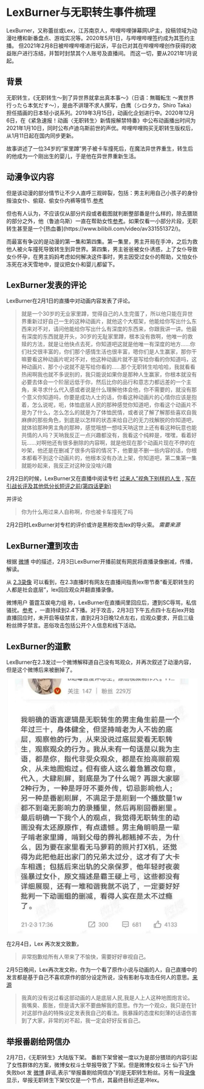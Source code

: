 # LexBurner与无职转生事件梳理

LexBurner，又称蕾丝或Lex，江苏南京人，哔哩哔哩弹幕网UP主，投稿领域为动漫吐槽和新番盘点、游戏实况等。2020年5月1日，与哔哩哔哩签约成为其签约主播。
但2021年2月8日被哔哩哔哩进行起诉，平台已对其在哔哩哔哩创作获得的收益账户进行冻结，并暂时封禁其个人账号及直播间。
而这一切，要从2021年1月说起。

## 背景

无职转生，《无职转生～到了异世界就拿出真本事～》（日语：無職転生 〜異世界行ったら本気だす〜），是由不讲理不求人撰写，白鹰（シロタカ，Shiro Taka）担任插画的日本轻小说系列。2019年3月15日，动画化企划进行中。2020年12月6日，在《紧急速报！动画〈无职转生〉新情报解禁特番》中公布动画播出时间为2021年1月10日，同时公布卢迪乌斯前世的声优。哔哩哔哩购买无职转生版权后，从1月11日起在国内同步更新。

故事讲述了一位34岁的“家里蹲”男子被卡车撞死后，在魔法异世界重生，转生后的他成为一个刚出生的婴儿，于是他在异世界重新生活。

## 动漫争议内容

但是该动漫的部分情节让不少人直呼三观碎裂，包括：男主利用自己小孩子的身份揩油女仆、偷窥、偷女仆内裤等情节.[参考](https://weibo.com/2106868730/K0TaKj2kc?refer_flag=1001030103_)

但也有人认为，不应该仅从部分片段或者截图就判断整部番是什么样的，除去猥琐的部分之外，他（鲁迪乌斯）一直在帮助女性[参考](https://weibo.com/1929600730/KcRGPjeYc?refer_flag=1001030103_)。如果仅看一小部分片段，无职转生甚至是一个[热血番](https://www.bilibili.com/video/av331551372/)。

而最富有争议的是动漫的第一集和第四集。第一集里，男主开局在手冲，之后为救他人被火车撞死导致转生到异世界。第四集，男主爸爸被女仆诱惑，上了女仆导致女仆怀孕，在男主妈妈考虑如何解决这件事时，男主因受过女仆的帮助，又怕女仆冻死在冰天雪地中，提议把女仆和婴儿都留下。

## LexBurner发表的评论

LexBurner在2月1日的直播中对动画内容发表了评论。

> 就是一个30岁的无业家里蹲，觉得自己的人生完蛋了，所以他只能在异世界重新过好自己一生的这种动画片，就他这个大框架，他能给你写出什么东西来对不对，请问他能给你写出什么有深度的东西来，你跟我讲一讲。他最有深度的东西就是开头，30岁的无耻家里蹲，根本没有救啊，他唯一的救赎的方法，就是让他快点去死，你知道吧这就是他唯一有深度的地方……你们社交很丰富的，你们那个感情生活也很丰富，嗯你们是人生赢家，那你干嘛要看这种动画片呢对不对，他这种动画片就不是写给你看的你知道吗，这种动画片、那个小说就不是写给你看的……那个无职转生哈哈哈，我就看看热闹啊我也就不多说别的，我只能说如果你是那种人生赢家，你根本就没有必要去体会一个阶层远低于你，然后比你的品行和意志力都远差的一个主角，来寻求什么代入感或者说是什么理解他体会他，你不需要的，就没有那个意义你知道吗，你要是成功人士的话，你看这种动画片的心情你应该是抱着，怎么说呢，呃，体恤底层人民的那种感觉你知道吧，你看这个动画片不是为了什么，怎么怎么的就是为了体恤民情，或者说了解了解那些喜欢自我麻痹的那些角色，到底是以怎样的状态来给自己的无力找解脱的你知道吧，就体验那种男主角的那种，感觉哦想一想哇天呐这世上还有看这种玩意也能共情的人吗？天呐我反正一点兴趣都没有，我看这个纯粹是，嘿嘿，看着好玩……对啊他还有很多删除的内容啊，就是他现在那个动画片现在不停的在吵架，他还是在删减了很多内容的情况下，他要是不删一些内容的话，你根本都看不到这个动画片的，他根本没有办法上架，你知道吧，第二集第一集就能吵起来，我反正对这种没没啥兴趣

2月2日的时候，LexBurner又在直播中阅读专栏 [过来人”视角下别样的人生](http://web.archive.org/web/20210205224331/https://www.bilibili.com/read/cv9440466/) , [写在引战长评及其他低分长短评之前(第四话更新)](https://archive.vn/bfdKO)

并评论

> 你为什么用过来人自称啊，你也被卡车撞死了吗
 
2月2日时LexBurner对专栏的评价或许是黑粉攻击lex的导火索。 *需要来源*

## LexBurner遭到攻击

根据 [微博](https://m.weibo.cn/status/4601266096051639?#&gid=1&pid=1) 中的描述，2月3日LexBurner开播前就有网民将直播录像删减，传播，解读。

从 [2.3录像](https://www.bilibili.com/video/BV1nf4y1r7Vd) 可以看到，在2.3直播时有网友在直播间指责lex带节奏“看无职转生的人都是社会底层”，lex回应观众并翻直播录像。

微博用户 蕾霆互娱电力组 称，LexBurner在直播间里回应后，遭到SC辱骂，私信骚扰。[参考](https://m.weibo.cn/status/4601266096051639?#&gid=1&pid=1) ，一直持续到2.4下播。对于攻击，2月3日下午五点四十左右lex开始直播回应时，未开启等级禁言，直到2月3日晚12点左右，应观众要求，开启三级粉丝牌子禁言。恶俗攻击包括公开个人信息和线下活动。

## LexBurner的道歉

LexBurner在2.3发过一个微博解释道自己没有骂观众，并再次叙述了动漫内容，但是这个微博后来被删掉了。

![](lex删掉的微博.png)

在2月4日，Lex 再次发文致歉，
> 非常抱歉给所有人带来了不愉快，需要好好审视自己。

2月5日晚间，Lex再次发文称，作为一个看了原作小说与动画的人，自己直播中的发言都是基于自己不喜欢原作的部分设定所说，没有影射与攻击任何人的意思。[来源](https://weibo.com/1893347753/K0zMztA7m?type=comment)

> 我真的没有说过看这部动画的人是底层人民,我是人上人这种地图炮言论。
> 我嘴臭、膨胀，但是请大家不要曲解我的意思。作为一个观众，我只是在针对这部作品的特殊设定发表我自己的看法。我暴躁的态度和刻薄的话语伤害到了大家，非常的对不起，我一定会好好反省自己。


## 举报番剧给网信办

2月7日，《无职转生》大陆版下架。
番剧下架曾被一度以为是部分猥琐的内容引起了女性群体的方案，微博女权斗士举报导致了下架。但是微博女权斗士 仙子飞升失败bot 发 [微博](http://weibointl.api.weibo.com/share/202284394.html) 辟谣,表示“举报番剧给网信办”的是无职转生粉丝。另有一段[录像](https://youtu.be/MaA9NC5ELsM) 显示，举报无职转生下架仅仅是一个节点，其最终目标还是冲lex。



